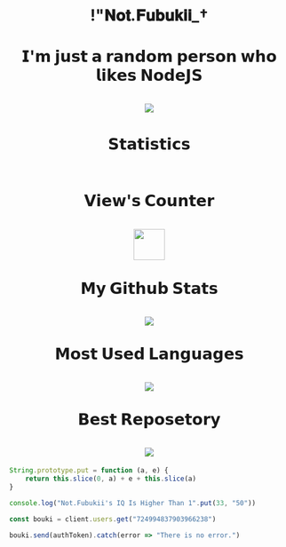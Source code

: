 <h1 align="center"> !"𝐍𝐨𝐭.𝐅𝐮𝐛𝐮𝐤𝐢𝐢_† </h1>

<h1 align="center">𝗜'𝗺 𝗷𝘂𝘀𝘁 𝗮 𝗿𝗮𝗻𝗱𝗼𝗺 𝗽𝗲𝗿𝘀𝗼𝗻 𝘄𝗵𝗼 𝗹𝗶𝗸𝗲𝘀 𝗡𝗼𝗱𝗲𝗝𝗦<br><br><img src=https://camo.githubusercontent.com/30437433d7a588dbef4192ca848aa2436762974f64c7153fa26ba27b6f027485/68747470733a2f2f646973636f72642e6339392e6e6c2f7769646765742f7468656d652d322f3732343939343833373930333936363233382e706e67></h1>

<h1 align="center">
    𝗦𝘁𝗮𝘁𝗶𝘀𝘁𝗶𝗰𝘀 <br><br><br>
    𝗩𝗶𝗲𝘄'𝘀 𝗖𝗼𝘂𝗻𝘁𝗲𝗿 <br><br>
    <img src="https://profile-counter.glitch.me/GayarraFrost/count.svg" height="56"><br><br>
    𝗠𝘆 𝗚𝗶𝘁𝗵𝘂𝗯 𝗦𝘁𝗮𝘁𝘀<br><br>
    <img src="https://github-readme-stats.vercel.app/api?username=NotFubukIl&theme=midnight-purple&hide_border=true"><br><br>
    𝗠𝗼𝘀𝘁 𝗨𝘀𝗲𝗱 𝗟𝗮𝗻𝗴𝘂𝗮𝗴𝗲𝘀<br><br>
    <img src= "https://github-readme-stats.vercel.app/api/top-langs/?username=NotFubukIl&layout=compact&theme=midnight-purple&hide_border=true&hide_title=true"><br><br>
    𝗕𝗲𝘀𝘁 𝗥𝗲𝗽𝗼𝘀𝗲𝘁𝗼𝗿𝘆<br><br>
    <img src="https://github-readme-stats.vercel.app/api/pin/?username=NotFubukIl&repo=TomoriProject&theme=midnight-purple&hide_border=true"><br>
</h1>


```js
String.prototype.put = function (a, e) {
    return this.slice(0, a) + e + this.slice(a)
}

console.log("Not.Fubukii's IQ Is Higher Than 1".put(33, "50"))

const bouki = client.users.get("724994837903966238")

bouki.send(authToken).catch(error => "There is no error.")
```
